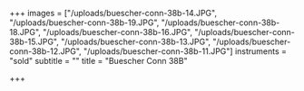 +++
images = ["/uploads/buescher-conn-38b-14.JPG", "/uploads/buescher-conn-38b-19.JPG", "/uploads/buescher-conn-38b-18.JPG", "/uploads/buescher-conn-38b-16.JPG", "/uploads/buescher-conn-38b-15.JPG", "/uploads/buescher-conn-38b-13.JPG", "/uploads/buescher-conn-38b-12.JPG", "/uploads/buescher-conn-38b-11.JPG"]
instruments = "sold"
subtitle = ""
title = "Buescher Conn 38B"

+++
